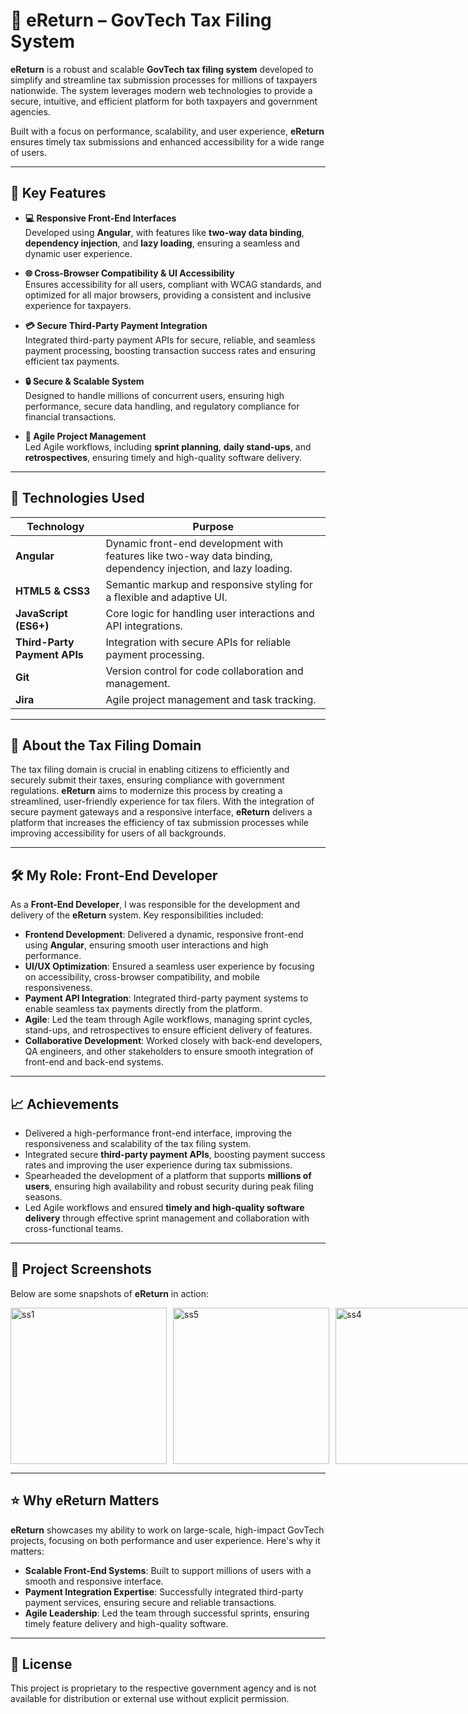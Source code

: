 # 🧾 **eReturn** – GovTech Tax Filing System

**eReturn** is a robust and scalable **GovTech tax filing system** developed to simplify and streamline tax submission processes for millions of taxpayers nationwide. The system leverages modern web technologies to provide a secure, intuitive, and efficient platform for both taxpayers and government agencies. 

Built with a focus on performance, scalability, and user experience, **eReturn** ensures timely tax submissions and enhanced accessibility for a wide range of users.

---

## 🌟 **Key Features**

- **💻 Responsive Front-End Interfaces**  
  Developed using **Angular**, with features like **two-way data binding**, **dependency injection**, and **lazy loading**, ensuring a seamless and dynamic user experience.

- **🌐 Cross-Browser Compatibility & UI Accessibility**  
  Ensures accessibility for all users, compliant with WCAG standards, and optimized for all major browsers, providing a consistent and inclusive experience for taxpayers.

- **💳 Secure Third-Party Payment Integration**  
  Integrated third-party payment APIs for secure, reliable, and seamless payment processing, boosting transaction success rates and ensuring efficient tax payments.

- **🔒 Secure & Scalable System**  
  Designed to handle millions of concurrent users, ensuring high performance, secure data handling, and regulatory compliance for financial transactions.

- **🚀 Agile Project Management**  
  Led Agile workflows, including **sprint planning**, **daily stand-ups**, and **retrospectives**, ensuring timely and high-quality software delivery.

---

## 🔧 **Technologies Used**

| **Technology**        | **Purpose**                                  |
|-----------------------|----------------------------------------------|
| **Angular**           | Dynamic front-end development with features like two-way data binding, dependency injection, and lazy loading. |
| **HTML5 & CSS3**      | Semantic markup and responsive styling for a flexible and adaptive UI. |
| **JavaScript (ES6+)** | Core logic for handling user interactions and API integrations. |
| **Third-Party Payment APIs** | Integration with secure APIs for reliable payment processing. |
| **Git**               | Version control for code collaboration and management. |
| **Jira**              | Agile project management and task tracking. |

---

## 🏦 **About the Tax Filing Domain**

The tax filing domain is crucial in enabling citizens to efficiently and securely submit their taxes, ensuring compliance with government regulations. **eReturn** aims to modernize this process by creating a streamlined, user-friendly experience for tax filers. With the integration of secure payment gateways and a responsive interface, **eReturn** delivers a platform that increases the efficiency of tax submission processes while improving accessibility for users of all backgrounds.

---

## 🛠️ **My Role: Front-End Developer**

As a **Front-End Developer**, I was responsible for the development and delivery of the **eReturn** system. Key responsibilities included:

- **Frontend Development**: Delivered a dynamic, responsive front-end using **Angular**, ensuring smooth user interactions and high performance.  
- **UI/UX Optimization**: Ensured a seamless user experience by focusing on accessibility, cross-browser compatibility, and mobile responsiveness.  
- **Payment API Integration**: Integrated third-party payment systems to enable seamless tax payments directly from the platform.  
- **Agile**: Led the team through Agile workflows, managing sprint cycles, stand-ups, and retrospectives to ensure efficient delivery of features.  
- **Collaborative Development**: Worked closely with back-end developers, QA engineers, and other stakeholders to ensure smooth integration of front-end and back-end systems.

---

## 📈 **Achievements**

- Delivered a high-performance front-end interface, improving the responsiveness and scalability of the tax filing system.  
- Integrated secure **third-party payment APIs**, boosting payment success rates and improving the user experience during tax submissions.  
- Spearheaded the development of a platform that supports **millions of users**, ensuring high availability and robust security during peak filing seasons.  
- Led Agile workflows and ensured **timely and high-quality software delivery** through effective sprint management and collaboration with cross-functional teams.

---

## 📸 **Project Screenshots**

Below are some snapshots of **eReturn** in action:

<div style="display: flex; justify-content: space-between; gap: 10px;">
   <img width="250" alt="ss1" src="https://github.com/user-attachments/assets/4772a727-2981-437c-9c44-5bc6fdd211cf" />
   <img width="250" alt="ss5" src="https://github.com/user-attachments/assets/ca6e3ef2-a269-4d24-a78f-e780db20c8c3" />
  <img width="250" alt="ss4" src="https://github.com/user-attachments/assets/c553ccbd-0be7-459d-8300-e1d870127e30" />
  <img width="250" alt="ss3" src="https://github.com/user-attachments/assets/b361c5b6-da91-4f59-a36c-f2f8187585d5" />
</div>

---



## ⭐ **Why eReturn Matters**

**eReturn** showcases my ability to work on large-scale, high-impact GovTech projects, focusing on both performance and user experience. Here's why it matters:

- **Scalable Front-End Systems**: Built to support millions of users with a smooth and responsive interface.
- **Payment Integration Expertise**: Successfully integrated third-party payment services, ensuring secure and reliable transactions.
- **Agile Leadership**: Led the team through successful sprints, ensuring timely feature delivery and high-quality software.

---

## 📜 **License**

This project is proprietary to the respective government agency and is not available for distribution or external use without explicit permission.
